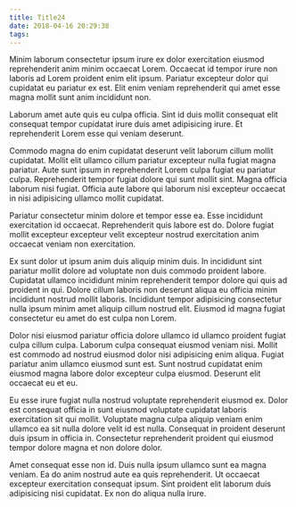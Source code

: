 ```yaml
---
title: Title24
date: 2018-04-16 20:29:38
tags:
---
```

Minim laborum consectetur ipsum irure ex dolor exercitation eiusmod reprehenderit anim minim occaecat Lorem. Occaecat id tempor irure non laboris ad Lorem proident enim elit ipsum. Pariatur excepteur dolor qui cupidatat eu pariatur ex est. Elit enim veniam reprehenderit qui amet esse magna mollit sunt anim incididunt non.

Laborum amet aute quis eu culpa officia. Sint id duis mollit consequat elit consequat tempor cupidatat irure duis amet adipisicing irure. Et reprehenderit Lorem esse qui veniam deserunt.

Commodo magna do enim cupidatat deserunt velit laborum cillum mollit cupidatat. Mollit elit ullamco cillum pariatur excepteur nulla fugiat magna pariatur. Aute sunt ipsum in reprehenderit Lorem culpa fugiat eu pariatur culpa. Reprehenderit tempor fugiat dolore qui sunt mollit sint. Magna officia laborum nisi fugiat. Officia aute labore qui laborum nisi excepteur occaecat in nisi adipisicing ullamco mollit cupidatat.

<!-- more -->

Pariatur consectetur minim dolore et tempor esse ea. Esse incididunt exercitation id occaecat. Reprehenderit quis labore est do. Dolore fugiat mollit excepteur excepteur velit excepteur nostrud exercitation anim occaecat veniam non exercitation.

Ex sunt dolor ut ipsum anim duis aliquip minim duis. In incididunt sint pariatur mollit dolore ad voluptate non duis commodo proident labore. Cupidatat ullamco incididunt minim reprehenderit tempor dolore qui quis ad proident in qui. Dolore cillum laboris non deserunt aliqua eu officia minim incididunt nostrud mollit laboris. Incididunt tempor adipisicing consectetur nulla ipsum minim amet aliquip cillum nostrud elit. Eiusmod id magna fugiat consectetur eu amet do est culpa non Lorem.

Dolor nisi eiusmod pariatur officia dolore ullamco id ullamco proident fugiat culpa cillum culpa. Laborum culpa consequat eiusmod veniam nisi. Mollit est commodo ad nostrud eiusmod dolor nisi adipisicing enim aliqua. Fugiat pariatur anim ullamco eiusmod sunt est. Sunt nostrud cupidatat enim eiusmod magna labore dolor excepteur culpa eiusmod. Deserunt elit occaecat eu et eu.

Eu esse irure fugiat nulla nostrud voluptate reprehenderit eiusmod ex. Dolor est consequat officia in sunt eiusmod voluptate cupidatat laboris exercitation sit qui mollit. Voluptate magna culpa aliquip veniam enim ullamco ea sit nulla dolore velit id est nulla. Consequat in proident deserunt duis ipsum in officia in. Consectetur reprehenderit proident qui eiusmod tempor dolore magna et non dolore dolor.

Amet consequat esse non id. Duis nulla ipsum ullamco sunt ea magna veniam. Ea do anim nostrud aute ea quis reprehenderit. Ut occaecat excepteur exercitation consequat ipsum. Sint proident elit laborum duis adipisicing nisi cupidatat. Ex non do aliqua nulla irure.

